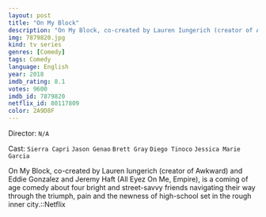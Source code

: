 ```yaml
---
layout: post
title: "On My Block"
description: "On My Block, co-created by Lauren Iungerich (creator of Awkward) and Eddie Gonzalez and Jeremy Haft (All Eyez On Me, Empire), is a coming of age comedy about four bright and street-savvy friends navigating their way through the triumph, pain and the newness of high-school set in the rough inner city..."
img: 7879820.jpg
kind: tv series
genres: [Comedy]
tags: Comedy 
language: English
year: 2018
imdb_rating: 8.1
votes: 9600
imdb_id: 7879820
netflix_id: 80117809
color: 2A9D8F
---
```

Director: `N/A`  

Cast: `Sierra Capri` `Jason Genao` `Brett Gray` `Diego Tinoco` `Jessica Marie Garcia` 

On My Block, co-created by Lauren Iungerich (creator of Awkward) and Eddie Gonzalez and Jeremy Haft (All Eyez On Me, Empire), is a coming of age comedy about four bright and street-savvy friends navigating their way through the triumph, pain and the newness of high-school set in the rough inner city.::Netflix